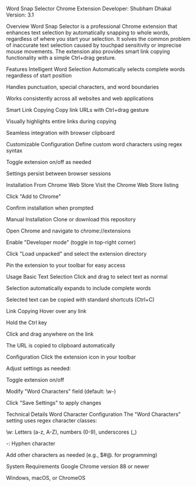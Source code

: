 Word Snap Selector Chrome Extension
Developer: Shubham Dhakal
Version: 3.1

Overview
Word Snap Selector is a professional Chrome extension that enhances text selection by automatically snapping to whole words, regardless of where you start your selection. It solves the common problem of inaccurate text selection caused by touchpad sensitivity or imprecise mouse movements. The extension also provides smart link copying functionality with a simple Ctrl+drag gesture.

Features
Intelligent Word Selection
Automatically selects complete words regardless of start position

Handles punctuation, special characters, and word boundaries

Works consistently across all websites and web applications

Smart Link Copying
Copy link URLs with Ctrl+drag gesture

Visually highlights entire links during copying

Seamless integration with browser clipboard

Customizable Configuration
Define custom word characters using regex syntax

Toggle extension on/off as needed

Settings persist between browser sessions

Installation
From Chrome Web Store
Visit the Chrome Web Store listing

Click "Add to Chrome"

Confirm installation when prompted

Manual Installation
Clone or download this repository

Open Chrome and navigate to chrome://extensions

Enable "Developer mode" (toggle in top-right corner)

Click "Load unpacked" and select the extension directory

Pin the extension to your toolbar for easy access

Usage
Basic Text Selection
Click and drag to select text as normal

Selection automatically expands to include complete words

Selected text can be copied with standard shortcuts (Ctrl+C)

Link Copying
Hover over any link

Hold the Ctrl key

Click and drag anywhere on the link

The URL is copied to clipboard automatically

Configuration
Click the extension icon in your toolbar

Adjust settings as needed:

Toggle extension on/off

Modify "Word Characters" field (default: \w\-)

Click "Save Settings" to apply changes

Technical Details
Word Character Configuration
The "Word Characters" setting uses regex character classes:

\w: Letters (a-z, A-Z), numbers (0-9), underscores (_)

\-: Hyphen character

Add other characters as needed (e.g., $#@. for programming)

System Requirements
Google Chrome version 88 or newer

Windows, macOS, or ChromeOS